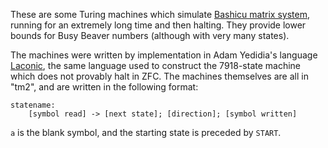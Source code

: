 These are some Turing machines which simulate [Bashicu matrix system](https://googology.fandom.com/wiki/Bashicu_matrix_system), running for an extremely long time and then halting. They provide lower bounds for Busy Beaver numbers (although with very many states).

The machines were written by implementation in Adam Yedidia's language [Laconic](https://github.com/adamyedidia/parsimony), the same language used to construct the 7918-state machine which does not provably halt in ZFC. The machines themselves are all in "tm2", and are written in the following format:

```
statename:
    [symbol read] -> [next state]; [direction]; [symbol written]
```

`a` is the blank symbol, and the starting state is preceded by `START`.


